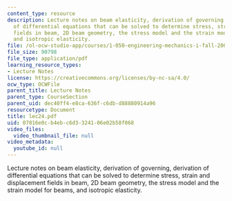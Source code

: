 ```yaml
---
content_type: resource
description: Lecture notes on beam elasticity, derivation of governing, derivation
  of differential equations that can be solved to determine stress, strain and displacement
  fields in beam, 2D beam geometry, the stress model and the strain model for beams,
  and isotropic elasticity.
file: /ol-ocw-studio-app/courses/1-050-engineering-mechanics-i-fall-2007/07816e0cb4ebc6d3324106e02b58f068_lec24.pdf
file_size: 90798
file_type: application/pdf
learning_resource_types:
- Lecture Notes
license: https://creativecommons.org/licenses/by-nc-sa/4.0/
ocw_type: OCWFile
parent_title: Lecture Notes
parent_type: CourseSection
parent_uid: dec40ff4-e8ca-636f-c6db-d88880914a96
resourcetype: Document
title: lec24.pdf
uid: 07816e0c-b4eb-c6d3-3241-06e02b58f068
video_files:
  video_thumbnail_file: null
video_metadata:
  youtube_id: null
---
```

Lecture notes on beam elasticity, derivation of governing, derivation of differential equations that can be solved to determine stress, strain and displacement fields in beam, 2D beam geometry, the stress model and the strain model for beams, and isotropic elasticity.